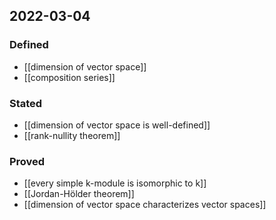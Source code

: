 ## 2022-03-04
### Defined
- [[dimension of vector space]]
- [[composition series]]
### Stated
- [[dimension of vector space is well-defined]]
- [[rank-nullity theorem]]
### Proved
- [[every simple k-module is isomorphic to k]]
- [[Jordan-Hölder theorem]]
- [[dimension of vector space characterizes vector spaces]]